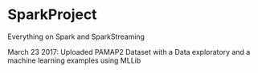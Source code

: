 # SparkProject
Everything on Spark and SparkStreaming

March 23 2017: Uploaded PAMAP2 Dataset with a Data exploratory and a machine learning examples using MLLib
